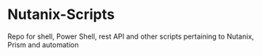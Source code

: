 # Nutanix-Scripts
Repo for shell, Power Shell, rest API and other scripts pertaining to Nutanix, Prism and automation
